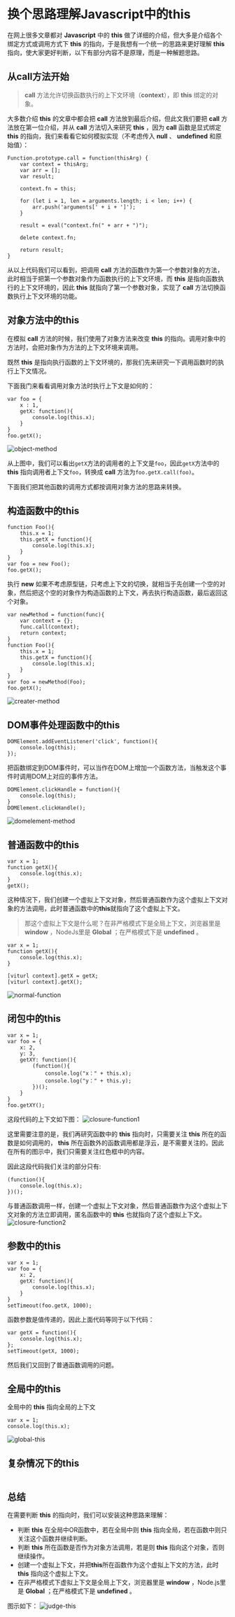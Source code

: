 # 换个思路理解Javascript中的this

在网上很多文章都对 **Javascript** 中的 **this** 做了详细的介绍，但大多是介绍各个绑定方式或调用方式下 **this** 的指向，于是我想有一个统一的思路来更好理解 **this** 指向，使大家更好判断，以下有部分内容不是原理，而是一种解题思路。

## 从call方法开始

> **call** 方法允许切换函数执行的上下文环境（**context**），即 **this** 绑定的对象。

大多数介绍 **this** 的文章中都会把 **call** 方法放到最后介绍，但此文我们要把 **call** 方法放在第一位介绍，并从 **call** 方法切入来研究 **this** ，因为 **call** 函数是显式绑定 **this** 的指向，我们来看看它如何模拟实现（不考虑传入 **null** 、 **undefined** 和原始值）：

```
Function.prototype.call = function(thisArg) {
	var context = thisArg;
	var arr = [];
	var result;

	context.fn = this;

	for (let i = 1, len = arguments.length; i < len; i++) {
		arr.push('arguments[' + i + ']');
	}

	result = eval("context.fn(" + arr + ")");

	delete context.fn;

	return result;
}
```

从以上代码我们可以看到，把调用 **call** 方法的函数作为第一个参数对象的方法，此时相当于把第一个参数对象作为函数执行的上下文环境，而 **this** 是指向函数执行的上下文环境的，因此 **this** 就指向了第一个参数对象，实现了 **call** 方法切换函数执行上下文环境的功能。

## 对象方法中的this

在模拟 **call** 方法的时候，我们使用了对象方法来改变 **this** 的指向。调用对象中的方法时，会把对象作为方法的上下文环境来调用。

既然 **this** 是指向执行函数的上下文环境的，那我们先来研究一下调用函数时的执行上下文情况。

下面我门来看看调用对象方法时执行上下文是如何的：
```
var foo = {
	x : 1,
	getX: function(){
		console.log(this.x);
	}
}
foo.getX();
```
![object-method](https://user-images.githubusercontent.com/9698086/28258338-57957528-6b03-11e7-8f86-da2efaa08431.png)

从上图中，我们可以看出`getX`方法的调用者的上下文是`foo`，因此`getX`方法中的 **this** 指向调用者上下文`foo`，转换成 **call** 方法为`foo.getX.call(foo)`。

下面我们把其他函数的调用方式都按调用对象方法的思路来转换。

## 构造函数中的this

```
function Foo(){
	this.x = 1;
	this.getX = function(){
		console.log(this.x);
	}
}
var foo = new Foo();
foo.getX();
```

执行 **new** 如果不考虑原型链，只考虑上下文的切换，就相当于先创建一个空的对象，然后把这个空的对象作为构造函数的上下文，再去执行构造函数，最后返回这个对象。

```
var newMethod = function(func){
	var context = {};
	func.call(context);
	return context;
}
function Foo(){
	this.x = 1;
	this.getX = function(){
		console.log(this.x);
	}
}
var foo = newMethod(Foo);
foo.getX();
```

![creater-method](https://user-images.githubusercontent.com/9698086/28258394-a053ad2a-6b03-11e7-858d-ab0804c0edef.png)

## DOM事件处理函数中的this

```
DOMElement.addEventListener('click', function(){
	console.log(this);
});
```

把函数绑定到DOM事件时，可以当作在DOM上增加一个函数方法，当触发这个事件时调用DOM上对应的事件方法。
```
DOMElement.clickHandle = function(){
	console.log(this);
}
DOMElement.clickHandle();
```
![domelement-method](https://user-images.githubusercontent.com/9698086/28259586-8f855efc-6b09-11e7-9066-6d595297565b.png)

## 普通函数中的this
```
var x = 1;
function getX(){
	console.log(this.x);
}
getX();
```

这种情况下，我们创建一个虚拟上下文对象，然后普通函数作为这个虚拟上下文对象的方法调用，此时普通函数中的**this**就指向了这个虚拟上下文。

> 那这个虚拟上下文是什么呢？在非严格模式下是全局上下文，浏览器里是 **window** ，NodeJs里是 **Global** ；在严格模式下是 **undefined** 。

```
var x = 1;
function getX(){
	console.log(this.x);
}

[viturl context].getX = getX;
[viturl context].getX();
```
![normal-function](https://user-images.githubusercontent.com/9698086/28267650-8fdfdf0c-6b2d-11e7-8229-00fd20bfd531.png)

## 闭包中的this
```
var x = 1;
var foo = {
	x: 2,
    y: 3,
	getXY: function(){
		(function(){
			console.log("x：" + this.x);
			console.log("y：" + this.y); 
		})();
	}
}
foo.getXY();
```
这段代码的上下文如下图：
![closure-function1](https://user-images.githubusercontent.com/9698086/28262511-ce899602-6b15-11e7-8fb2-2938fb41162f.png)

这里需要注意的是，我们再研究函数中的 **this** 指向时，只需要关注 **this** 所在的函数是如何调用的， **this** 所在函数外的函数调用都是浮云，是不需要关注的。因此在所有的图示中，我们只需要关注红色框中的内容。

因此这段代码我们关注的部分只有:
```
(function(){
	console.log(this.x);
})();
```

与普通函数调用一样，创建一个虚拟上下文对象，然后普通函数作为这个虚拟上下文对象的方法立即调用，匿名函数中的 **this** 也就指向了这个虚拟上下文。
![closure-function2](https://user-images.githubusercontent.com/9698086/28262501-c3b1ad0a-6b15-11e7-8119-4a994fd06b7d.png)

## 参数中的this
```
var x = 1;
var foo = {
	x: 2,
	getX: function(){
		console.log(this.x);
	}
}
setTimeout(foo.getX, 1000);
```

函数参数是值传递的，因此上面代码等同于以下代码：
```
var getX = function(){
	console.log(this.x);
};
setTimeout(getX, 1000);
```

然后我们又回到了普通函数调用的问题。

## 全局中的this

全局中的 **this** 指向全局的上下文

```
var x = 1;
console.log(this.x);
```
![global-this](https://user-images.githubusercontent.com/9698086/28262537-e4d11778-6b15-11e7-8006-d26f0f61219c.png)

## 复杂情况下的this

```

```

## 总结

在需要判断 **this** 的指向时，我们可以安装这种思路来理解：

* 判断 **this** 在全局中OR函数中，若在全局中则 **this** 指向全局，若在函数中则只关注这个函数并继续判断。
* 判断 **this** 所在函数是否作为对象方法调用，若是则 **this** 指向这个对象，否则继续操作。
* 创建一个虚拟上下文，并把**this**所在函数作为这个虚拟上下文的方法，此时 **this** 指向这个虚拟上下文。
* 在非严格模式下虚拟上下文是全局上下文，浏览器里是 **window** ，Node.js里是 **Global** ；在严格模式下是 **undefined** 。

图示如下：
![judge-this](https://user-images.githubusercontent.com/9698086/28267532-0b00edf8-6b2d-11e7-91b4-05bb966c0544.png)

